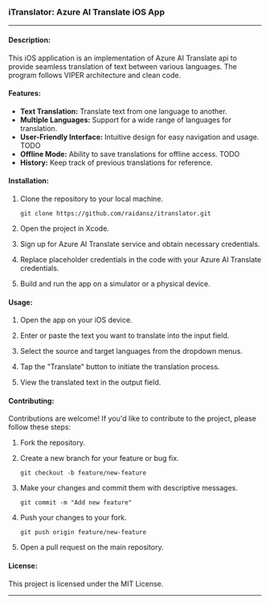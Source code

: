 ### iTranslator: Azure AI Translate iOS App

---

#### Description:

This iOS application is an implementation of Azure AI Translate api to provide seamless translation of text between various languages. The program follows VIPER architecture and clean code.

#### Features:

- **Text Translation:** Translate text from one language to another.
- **Multiple Languages:** Support for a wide range of languages for translation.
- **User-Friendly Interface:** Intuitive design for easy navigation and usage. TODO
- **Offline Mode:** Ability to save translations for offline access. TODO
- **History:** Keep track of previous translations for reference.  

#### Installation:

1. Clone the repository to your local machine.
   ```
   git clone https://github.com/raidansz/itranslator.git
   ```

2. Open the project in Xcode.


3. Sign up for Azure AI Translate service and obtain necessary credentials.

4. Replace placeholder credentials in the code with your Azure AI Translate credentials.

5. Build and run the app on a simulator or a physical device.

#### Usage:

1. Open the app on your iOS device.

2. Enter or paste the text you want to translate into the input field.

3. Select the source and target languages from the dropdown menus.

4. Tap the "Translate" button to initiate the translation process.

5. View the translated text in the output field.

#### Contributing:

Contributions are welcome! If you'd like to contribute to the project, please follow these steps:

1. Fork the repository.

2. Create a new branch for your feature or bug fix.
   ```
   git checkout -b feature/new-feature
   ```

3. Make your changes and commit them with descriptive messages.
   ```
   git commit -m "Add new feature"
   ```

4. Push your changes to your fork.
   ```
   git push origin feature/new-feature
   ```

5. Open a pull request on the main repository.

#### License:

This project is licensed under the MIT License.

---
